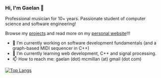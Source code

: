 ### Hi, I'm Gaelan 👋

Professional musician for 10+ years. Passionate student of computer science and software engineering!

Browse my [projects](https://moregeneric.ca/projects) and read more on my [personal website](https://moregeneric.ca)!!!

- 🔭 I’m currently working on software development fundamentals (and a graph-based MIDI sequencer in C++)
- 🌱 I’m currently learning web development, C++ and signal processing.
- 📫 How to reach me: gaelan (dot) mcmillan (at) gmail (dot com)

[![Top Langs](https://github-readme-stats.vercel.app/api/top-langs/?username=gaelanmcmillan&layout=compact)](https://github.com/anuraghazra/github-readme-stats)

